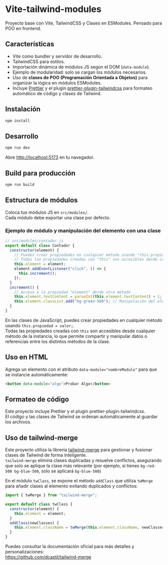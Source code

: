 # Vite-tailwind-modules

Proyecto base con Vite, TailwindCSS y Clases en ESModules. Pensado para POO en frontend.

## Características

- Vite como bundler y servidor de desarrollo.
- TailwindCSS para estilos.
- Importación dinámica de módulos JS según el DOM (`data-module`).
- Ejemplo de modularidad: solo se cargan los módulos necesarios.
- Uso de **clases de POO (Programación Orientada a Objetos)** para organizar la lógica en módulos ESModules.
- Incluye [Prettier](https://prettier.io/) y el plugin [prettier-plugin-tailwindcss](https://github.com/tailwindlabs/prettier-plugin-tailwindcss) para formateo automático de código y clases de Tailwind.

## Instalación

```bash
npm install
```

## Desarrollo

```bash
npm run dev
```

Abre [http://localhost:5173](http://localhost:5173) en tu navegador.

## Build para producción

```bash
npm run build
```

## Estructura de módulos

Coloca tus módulos JS en `src/modules/`.  
Cada módulo debe exportar una clase por defecto.

### Ejemplo de módulo y manipulación del elemento con una clase

```js
// src/modules/contador.js
export default class Contador {
  constructor(element) {
    // Puedes crear propiedades en cualquier método usando "this.propiedad"
    // Todas las propiedades creadas con "this" son accesibles desde cualquier método de la instancia
    this.element = element;
    element.addEventListener("click", () => {
      this.increment();
    });
  }
  increment() {
    // Acceso a la propiedad "element" desde otro método
    this.element.textContent = parseInt(this.element.textContent) + 1;
    this.element.classList.add("bg-green-500"); // Manipulación del elemento: añade una clase de Tailwind
  }
}
```

En las clases de JavaScript, puedes crear propiedades en cualquier método usando `this.propiedad = valor;`.  
Todas las propiedades creadas con `this` son accesibles desde cualquier método de la instancia, lo que permite compartir y manipular datos o referencias entre los distintos métodos de la clase.

## Uso en HTML

Agrega un elemento con el atributo `data-module="nombreModulo"` para que se instancie automáticamente:

```html
<button data-module="algo">Probar Algo</button>
```

## Formateo de código

Este proyecto incluye Prettier y el plugin prettier-plugin-tailwindcss.  
El código y las clases de Tailwind se ordenan automáticamente al guardar los archivos.

## Uso de tailwind-merge

Este proyecto utiliza la librería [tailwind-merge](https://github.com/dcastil/tailwind-merge) para gestionar y fusionar clases de Tailwind de forma inteligente.  
`tailwind-merge` elimina clases duplicadas y resuelve conflictos, asegurando que solo se aplique la clase más relevante (por ejemplo, si tienes `bg-red-500 bg-blue-500`, solo se aplicará `bg-blue-500`)

En el módulo `twClass`, se expone el método `addClass` que utiliza `twMerge` para añadir clases al elemento evitando duplicados y conflictos:

```js
import { twMerge } from "tailwind-merge";

export default class twClass {
  constructor(element) {
    this.element = element;
  }
  addClass(newClasses) {
    this.element.className = twMerge(this.element.className, newClasses);
  }
}
```

Puedes consultar la documentación oficial para más detalles y personalizaciones:  
https://github.com/dcastil/tailwind-merge
